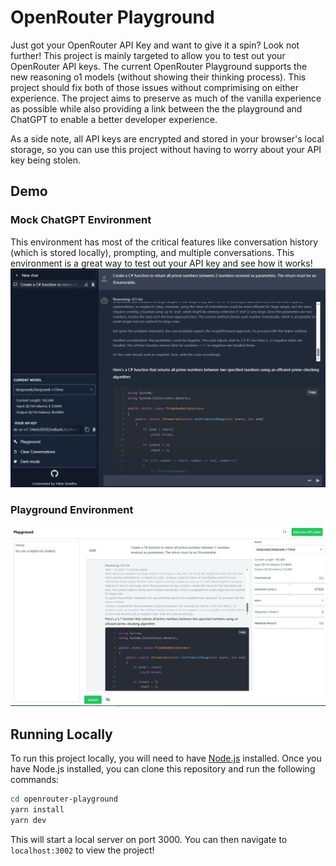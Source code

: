 # OpenRouter Playground

Just got your OpenRouter API Key and want to give it a spin? Look not further! This project is mainly targeted to allow you to test out your OpenRouter API keys. The current OpenRouter Playground supports the new reasoning o1 models (without showing their thinking process). This project should fix both of those issues without comprimising on either experience. The project aims to preserve as much of the vanilla experience as possible while also providing a link between the the playground and ChatGPT to enable a better developer experience.

As a side note, all API keys are encrypted and stored in your browser's local storage, so you can use this project without having to worry about your API key being stolen.

## Demo

### Mock ChatGPT Environment
This environment has most of the critical features like conversation history (which is stored locally), prompting, and multiple conversations. This environment is a great way to test out your API key and see how it works!
![AppSample](openrouter-playground/images/app_sample.png)

### Playground Environment
![PlaygroundSample](openrouter-playground/images/app_playground_sample.png)

## Running Locally
To run this project locally, you will need to have [Node.js](https://nodejs.org/en/) installed. Once you have Node.js installed, you can clone this repository and run the following commands:

```bash
cd openrouter-playground
yarn install
yarn dev
```

This will start a local server on port 3000. You can then navigate to `localhost:3002` to view the project!

